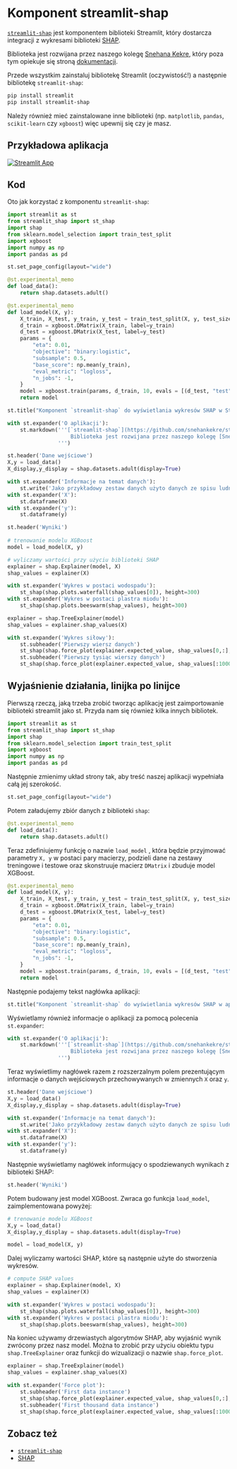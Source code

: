 # Komponent streamlit-shap

[`streamlit-shap`](https://github.com/snehankekre/streamlit-shap) jest komponentem biblioteki Streamlit, który dostarcza integracji z wykresami biblioteki [SHAP](https://github.com/slundberg/shap). 

Biblioteka jest rozwijana przez naszego kolegę [Snehana Kekre](https://github.com/snehankekre), który poza tym opiekuje się stroną [dokumentacji](https://docs.streamlit.io/).

Przede wszystkim zainstaluj bibliotekę Streamlit (oczywistość!) a następnie bibliotekę  `streamlit-shap`:

```bash
pip install streamlit
pip install streamlit-shap
```


Należy również mieć zainstalowane inne biblioteki (np. `matplotlib`, `pandas`, `scikit-learn` czy `xgboost`) więc upewnij się czy je masz.


## Przykładowa aplikacja

[![Streamlit App](https://static.streamlit.io/badges/streamlit_badge_black_white.svg)](https://share.streamlit.io/dataprofessor/streamlit-shap/)

## Kod

Oto jak korzystać z komponentu `streamlit-shap`:

```python
import streamlit as st
from streamlit_shap import st_shap
import shap
from sklearn.model_selection import train_test_split
import xgboost
import numpy as np
import pandas as pd

st.set_page_config(layout="wide")

@st.experimental_memo
def load_data():
    return shap.datasets.adult()

@st.experimental_memo
def load_model(X, y):
    X_train, X_test, y_train, y_test = train_test_split(X, y, test_size=0.2, random_state=7)
    d_train = xgboost.DMatrix(X_train, label=y_train)
    d_test = xgboost.DMatrix(X_test, label=y_test)
    params = {
        "eta": 0.01,
        "objective": "binary:logistic",
        "subsample": 0.5,
        "base_score": np.mean(y_train),
        "eval_metric": "logloss",
        "n_jobs": -1,
    }
    model = xgboost.train(params, d_train, 10, evals = [(d_test, "test")], verbose_eval=100, early_stopping_rounds=20)
    return model

st.title("Komponent `streamlit-shap` do wyświetlania wykresów SHAP w Streamlitowych aplikacjach")

with st.expander('O aplikacji'):
    st.markdown('''[`streamlit-shap`](https://github.com/snehankekre/streamlit-shap) jest komponentem biblioteki Streamlit, który dostarcza integracji z wykresami biblioteki [SHAP](https://github.com/slundberg/shap). 
                    Biblioteka jest rozwijana przez naszego kolegę [Snehana Kekre](https://github.com/snehankekre), który poza tym opiekuje się stroną [dokumentacji](https://docs.streamlit.io/).
                ''')

st.header('Dane wejściowe')
X,y = load_data()
X_display,y_display = shap.datasets.adult(display=True)

with st.expander('Informacje na temat danych'):
    st.write('Jako przykładowy zestaw danych użyto danych ze spisu ludności.')
with st.expander('X'):
    st.dataframe(X)
with st.expander('y'):
    st.dataframe(y)

st.header('Wyniki')
 
# trenowanie modelu XGBoost
model = load_model(X, y)

# wyliczamy wartości przy użyciu biblioteki SHAP
explainer = shap.Explainer(model, X)
shap_values = explainer(X)

with st.expander('Wykres w postaci wodospadu'):
    st_shap(shap.plots.waterfall(shap_values[0]), height=300)
with st.expander('Wykres w postaci plastra miodu'):
    st_shap(shap.plots.beeswarm(shap_values), height=300)

explainer = shap.TreeExplainer(model)
shap_values = explainer.shap_values(X)

with st.expander('Wykres siłowy'):
    st.subheader('Pierwszy wiersz danych')
    st_shap(shap.force_plot(explainer.expected_value, shap_values[0,:], X_display.iloc[0,:]), height=200, width=1000)
    st.subheader('Pierwszy tysiąc wierszy danych')
    st_shap(shap.force_plot(explainer.expected_value, shap_values[:1000,:], X_display.iloc[:1000,:]), height=400, width=1000)
```

## Wyjaśnienie działania, linijka po linijce
Pierwszą rzeczą, jaką trzeba zrobić tworząc aplikację jest zaimportowanie biblioteki streamlit jako st. Przyda nam się również kilka innych bibliotek.
```python
import streamlit as st
from streamlit_shap import st_shap
import shap
from sklearn.model_selection import train_test_split
import xgboost
import numpy as np
import pandas as pd
```

Następnie zmienimy układ strony tak, aby treść naszej aplikacji wypełniała całą jej szerokość.
```python
st.set_page_config(layout="wide")
```

Potem załadujemy zbiór danych z biblioteki `shap`:
```python
@st.experimental_memo
def load_data():
    return shap.datasets.adult()
```

Teraz zdefiniujemy funkcję o nazwie `load_model` , która będzie przyjmować parametry `X, y` w postaci pary macierzy, 
podzieli dane na zestawy treningowe i testowe oraz skonstruuje macierz `DMatrix` i zbuduje model XGBoost.

```python
@st.experimental_memo
def load_model(X, y):
    X_train, X_test, y_train, y_test = train_test_split(X, y, test_size=0.2, random_state=7)
    d_train = xgboost.DMatrix(X_train, label=y_train)
    d_test = xgboost.DMatrix(X_test, label=y_test)
    params = {
        "eta": 0.01,
        "objective": "binary:logistic",
        "subsample": 0.5,
        "base_score": np.mean(y_train),
        "eval_metric": "logloss",
        "n_jobs": -1,
    }
    model = xgboost.train(params, d_train, 10, evals = [(d_test, "test")], verbose_eval=100, early_stopping_rounds=20)
    return model
```

Następnie podajemy tekst nagłówka aplikacji:

```python
st.title("Komponent `streamlit-shap` do wyświetlania wykresów SHAP w aplikacjach Streamlit")
```

Wyświetlamy również informacje o aplikacji za pomocą polecenia `st.expander`:


```python
with st.expander('O aplikacji'):
    st.markdown('''[`streamlit-shap`](https://github.com/snehankekre/streamlit-shap) jest komponentem biblioteki Streamlit, który dostarcza integracji z wykresami biblioteki [SHAP](https://github.com/slundberg/shap). 
                    Biblioteka jest rozwijana przez naszego kolegę [Snehana Kekre](https://github.com/snehankekre), który poza tym opiekuje się stroną [dokumentacji](https://docs.streamlit.io/).
                ''')
```

Teraz wyświetlimy nagłówek razem z rozszerzalnym polem prezentującym informacje o danych wejściowych przechowywanych w zmiennych `X` oraz `y`.

```python
st.header('Dane wejściowe')
X,y = load_data()
X_display,y_display = shap.datasets.adult(display=True)

with st.expander('Informacje na temat danych'):
    st.write('Jako przykładowy zestaw danych użyto danych ze spisu ludności.')
with st.expander('X'):
    st.dataframe(X)
with st.expander('y'):
    st.dataframe(y)
```

Następnie wyświetlamy nagłówek informujący o spodziewanych wynikach z biblioteki SHAP:
```python
st.header('Wyniki')
```

Potem budowany jest model XGBoost. Zwraca go funkcja `load_model`, zaimplementowana powyżej:

```python
# trenowanie modelu XGBoost
X,y = load_data()
X_display,y_display = shap.datasets.adult(display=True)

model = load_model(X, y)
```

Dalej wyliczamy wartości SHAP, które są następnie użyte do stworzenia wykresów.

```python
# compute SHAP values
explainer = shap.Explainer(model, X)
shap_values = explainer(X)

with st.expander('Wykres w postaci wodospadu'):
    st_shap(shap.plots.waterfall(shap_values[0]), height=300)
with st.expander('Wykres w postaci plastra miodu'):
    st_shap(shap.plots.beeswarm(shap_values), height=300)
```

Na koniec używamy drzewiastych algorytmów SHAP, aby wyjaśnić wynik zwrócony przez nasz model. Można to zrobić przy użyciu obiektu typu `shap.TreeExplainer` oraz funkcji do wizualizacji o nazwie `shap.force_plot`.

```python
explainer = shap.TreeExplainer(model)
shap_values = explainer.shap_values(X)

with st.expander('Force plot'):
    st.subheader('First data instance')
    st_shap(shap.force_plot(explainer.expected_value, shap_values[0,:], X_display.iloc[0,:]), height=200, width=1000)
    st.subheader('First thousand data instance')
    st_shap(shap.force_plot(explainer.expected_value, shap_values[:1000,:], X_display.iloc[:1000,:]), height=400, width=1000)
```

## Zobacz też
- [`streamlit-shap`](https://github.com/snehankekre/streamlit-shap)
- [SHAP](https://github.com/slundberg/shap)
